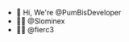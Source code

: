 - 👋 Hi, We're @PumBisDeveloper
- 👨‍💻 @Slominex
- 👨‍💻 @fierc3
<!---
PumBisDeveloper/PumBisDeveloper is a ✨ special ✨ repository because its `README.md` (this file) appears on your GitHub profile.
You can click the Preview link to take a look at your changes.
--->
